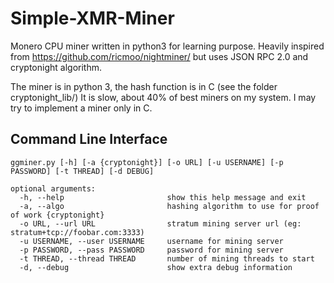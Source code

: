 # Simple-XMR-Miner

Monero CPU miner written in python3 for learning purpose.
Heavily inspired from https://github.com/ricmoo/nightminer/ but uses JSON RPC 2.0 and cryptonight algorithm.

The miner is in python 3, the hash function is in C (see the folder cryptonight_lib/)
It is slow, about 40% of best miners on my system.
I may try to implement a miner only in C.

## Command Line Interface

    ggminer.py [-h] [-a {cryptonight}] [-o URL] [-u USERNAME] [-p PASSWORD] [-t THREAD] [-d DEBUG]

    optional arguments:
      -h, --help                       show this help message and exit
      -a, --algo                       hashing algorithm to use for proof of work {cryptonight}
      -o URL, --url URL                stratum mining server url (eg: stratum+tcp://foobar.com:3333)
      -u USERNAME, --user USERNAME     username for mining server
      -p PASSWORD, --pass PASSWORD     password for mining server
      -t THREAD, --thread THREAD       number of mining threads to start
      -d, --debug                      show extra debug information
  
  
